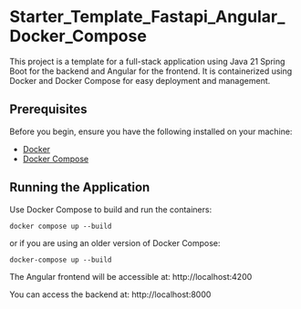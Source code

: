# Starter_Template_Fastapi_Angular_Docker_Compose

This project is a template for a full-stack application using Java 21 Spring Boot for the backend and Angular for the frontend. It is containerized using Docker and Docker Compose for easy deployment and management.

## Prerequisites

Before you begin, ensure you have the following installed on your machine:

- [Docker](https://docs.docker.com/get-docker/)
- [Docker Compose](https://docs.docker.com/compose/install/)


## Running the Application
Use Docker Compose to build and run the containers:

`docker compose up --build
`

or if you are using an older version of Docker Compose:

`docker-compose up --build
`


The Angular frontend will be accessible at: http://localhost:4200


You can access the backend at: http://localhost:8000
